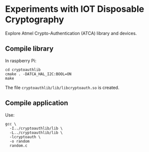# Experiments with IOT Disposable Cryptography

Explore Atmel Crypto-Authentication (ATCA) library and devices.

## Compile library

In raspberry Pi:

```console
cd cryptoauthlib
cmake . -DATCA_HAL_I2C:BOOL=ON
make
```

The file `cryptoauthlib/lib/libcryptoauth.so` is created.

## Compile application

Use:

```console
gcc \
  -I../cryptoauthlib/lib \
  -L../cryptoauthlib/lib \
  -lcryptoauth \
  -o random
  random.c
```



